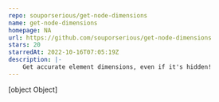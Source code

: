 ```yaml
---
repo: souporserious/get-node-dimensions
name: get-node-dimensions
homepage: NA
url: https://github.com/souporserious/get-node-dimensions
stars: 20
starredAt: 2022-10-16T07:05:19Z
description: |-
    Get accurate element dimensions, even if it's hidden!
---
```


[object Object]
